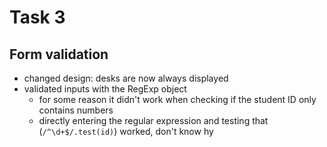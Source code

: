 # Task 3

## Form validation

- changed design: desks are now always displayed
- validated inputs with the RegExp object
    - for some reason it didn't work when checking if the student ID only contains numbers
    - directly entering the regular expression and testing that (`/^\d+$/.test(id)`) worked, don't know hy
